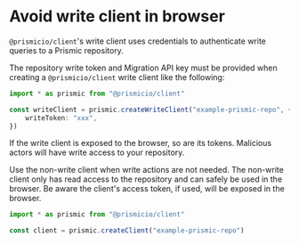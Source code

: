 # Avoid write client in browser

`@prismicio/client`'s write client uses credentials to authenticate write queries to a Prismic repository.

The repository write token and Migration API key must be provided when creating a `@prismicio/client` write client like the following:

```typescript
import * as prismic from "@prismicio/client"

const writeClient = prismic.createWriteClient("example-prismic-repo", {
	writeToken: "xxx",
})
```

If the write client is exposed to the browser, so are its tokens. Malicious actors will have write access to your repository.

Use the non-write client when write actions are not needed. The non-write client only has read access to the repository and can safely be used in the browser. Be aware the client's access token, if used, will be exposed in the browser.

```typescript
import * as prismic from "@prismicio/client"

const client = prismic.createClient("example-prismic-repo")
```
